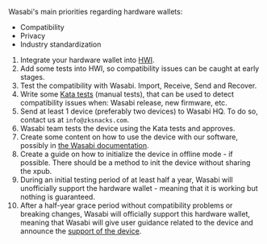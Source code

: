 Wasabi's main priorities regarding hardware wallets:
- Compatibility
- Privacy
- Industry standardization

1. Integrate your hardware wallet into [HWI](https://github.com/bitcoin-core/HWI).
2. Add some tests into HWI, so compatibility issues can be caught at early stages.
3. Test the compatibility with Wasabi. Import, Receive, Send and Recover.
4. Write some [Kata tests](https://github.com/zkSNACKs/WalletWasabi/blob/master/WalletWasabi.Tests/AcceptanceTests/HwiKatas.cs) (manual tests), that can be used to detect compatibility issues when: Wasabi release, new firmware, etc.
5. Send at least 1 device (preferably two devices) to Wasabi HQ. To do so, contact us at `info@zksnacks.com`.
6. Wasabi team tests the device using the Kata tests and approves.
7. Create some content on how to use the device with our software, possibly in [the Wasabi documentation](https://github.com/zkSNACKs/WasabiDoc/blob/master/docs/using-wasabi/ColdWasabi.md).
8. Create a guide on how to initialize the device in offline mode - if possible. There should be a method to init the device without sharing the xpub.
9. During an initial testing period of at least half a year, Wasabi will unofficially support the hardware wallet - meaning that it is working but nothing is guaranteed. 
10. After a half-year grace period without compatibility problems or breaking changes, Wasabi will officially support this hardware wallet, meaning that Wasabi will give user guidance related to the device and announce the [support of the device](https://github.com/zkSNACKs/WalletWasabi/blob/master/WalletWasabi.Documentation/WasabiCompatibility.md).

